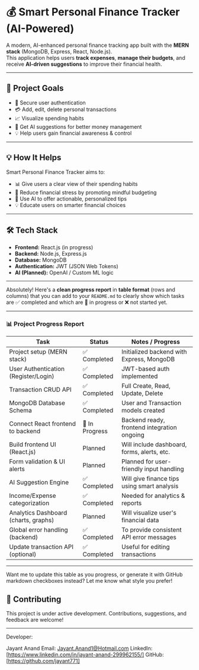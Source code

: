 # 💰 Smart Personal Finance Tracker (AI-Powered)

A modern, AI-enhanced personal finance tracking app built with the **MERN stack** (MongoDB, Express, React, Node.js).  
This application helps users **track expenses**, **manage their budgets**, and receive **AI-driven suggestions** to improve their financial health.

---

## 📌 Project Goals

- 🔐 Secure user authentication
- 💳 Add, edit, delete personal transactions
- 📈 Visualize spending habits
- 🧠 Get AI suggestions for better money management
- 💡 Help users gain financial awareness & control

---



## 💡 How It Helps

Smart Personal Finance Tracker aims to:

- 📊 Give users a clear view of their spending habits
- 🧘 Reduce financial stress by promoting mindful budgeting
- 🧠 Use AI to offer actionable, personalized tips
- 💡 Educate users on smarter financial choices

---

## 🛠️ Tech Stack

- **Frontend:** React.js (in progress)
- **Backend:** Node.js, Express.js
- **Database:** MongoDB
- **Authentication:** JWT (JSON Web Tokens)
- **AI (Planned):** OpenAI / Custom ML logic

---
Absolutely! Here's a **clean progress report** in **table format** (rows and columns) that you can add to your `README.md` to clearly show which tasks are ✅ completed and which are 🔧 in progress or ❌ not started yet.

---

### 📊 Project Progress Report

| Task                                             | Status       | Notes / Progress                                      |
|--------------------------------------------------|--------------|--------------------------------------------------------|
| Project setup (MERN stack)                       | ✅ Completed | Initialized backend with Express, MongoDB             |
| User Authentication (Register/Login)             | ✅ Completed | JWT-based auth implemented                            |
| Transaction CRUD API                             | ✅ Completed | Full Create, Read, Update, Delete                     |
| MongoDB Database Schema                          | ✅ Completed | User and Transaction models created                   |
| Connect React frontend to backend                | 🔧 In Progress | Backend ready, frontend integration ongoing          |
| Build frontend UI (React.js)                     |    Planned    | Will include dashboard, forms, alerts, etc.          |
| Form validation & UI alerts                      |    Planned   | Planned for user-friendly input handling             |
| AI Suggestion Engine                             | ✅ Completed | Will give finance tips using smart analysis          |
| Income/Expense categorization                    | ✅ Completed  | Needed for analytics & reports                        |
| Analytics Dashboard (charts, graphs)             |    Planned   | Will visualize user's financial data                 |
| Global error handling (backend)                  | ✅ Completed | To provide consistent API error messages             |
| Update transaction API (optional)                | ✅ Completed | Useful for editing transactions                      |

---

Want me to update this table as you progress, or generate it with GitHub markdown checkboxes instead? Let me know what style you prefer!

## 🤝 Contributing

This project is under active development. Contributions, suggestions, and feedback are welcome!

---

Developer:

Jayant Anand
Email: Jayant.Anand1@Hotmail.com 
LinkedIn: [https://www.linkedin.com/in/jayant-anand-299962155/]
GitHub: [https://github.com/jayant771]



